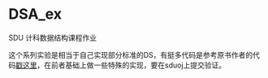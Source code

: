 # DSA_ex
SDU 计科数据结构课程作业

这个系列实验是相当于自己实现部分标准的DS，有挺多代码是参考原书作者的代码[戳这里](https://www.cise.ufl.edu/~sahni/dsaac/)，在前者基础上做一些特殊的实现，要在sduoj上提交验证。